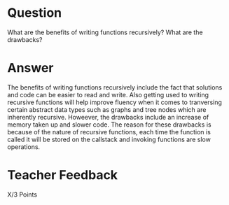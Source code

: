 # Question

What are the benefits of writing functions recursively? What are the drawbacks?

# Answer
The benefits of writing functions recursively include the fact that solutions and code can be easier to read and write. Also getting used to writing recursive functions will help improve fluency when it comes to tranversing certain abstract data types such as graphs and tree nodes which are inherently recursive. Howeever, the drawbacks include an increase of memory taken up and slower code. The reason for these drawbacks is because of the nature of recursive functions, each time the function is called it will be stored on the callstack and invoking functions are slow operations.


# Teacher Feedback

X/3 Points